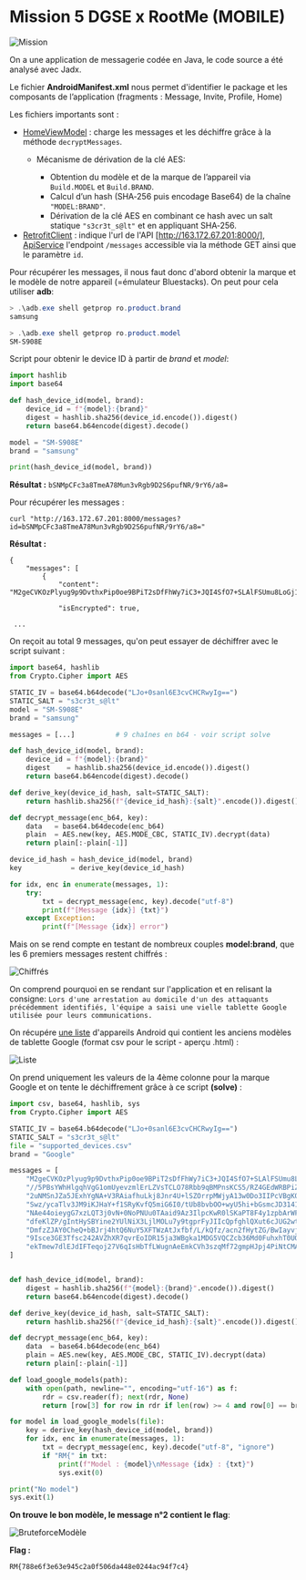 # Mission 5 DGSE x RootMe (MOBILE)

![Mission](images/mission.png)

On a une application de messagerie codée en Java, le code source a été analysé avec Jadx.

Le fichier **AndroidManifest.xml** nous permet d'identifier le package et les composants de l’application (fragments : Message, Invite, Profile, Home)

Les fichiers importants sont : 
- [HomeViewModel](images/decrypt.png) : charge les messages et les déchiffre grâce à la méthode `decryptMessages`.
    - Mécanisme de dérivation de la clé AES:

        - Obtention du modèle et de la marque de l’appareil via `Build.MODEL` et `Build.BRAND`.
        - Calcul d’un hash (SHA‑256 puis encodage Base64) de la chaîne `"MODEL:BRAND"`.
        - Dérivation de la clé AES en combinant ce hash avec un salt statique `"s3cr3t_s@lt"` et en appliquant SHA‑256.
- [RetrofitClient](images/url.png) : indique l'url de l'API [http://163.172.67.201:8000/], [ApiService](images/endpoint.png) l'endpoint `/messages` accessible via la méthode GET ainsi que le paramètre `id`.

Pour récupérer les messages, il nous faut donc d'abord obtenir la marque et le modèle de notre appareil (=émulateur Bluestacks). On peut pour cela utiliser **adb**:
```powershell
> .\adb.exe shell getprop ro.product.brand
samsung

> .\adb.exe shell getprop ro.product.model
SM-S908E
```

Script pour obtenir le device ID à partir de *brand* et *model*: 
```python
import hashlib
import base64

def hash_device_id(model, brand):
    device_id = f"{model}:{brand}"
    digest = hashlib.sha256(device_id.encode()).digest()
    return base64.b64encode(digest).decode()

model = "SM-S908E"
brand = "samsung"

print(hash_device_id(model, brand))
```

**Résultat :** `bSNMpCFc3a8TmeA78Mun3vRgb9D2S6pufNR/9rY6/a8=`

Pour récupérer les messages : 
```shell
curl "http://163.172.67.201:8000/messages?id=bSNMpCFc3a8TmeA78Mun3vRgb9D2S6pufNR/9rY6/a8="
```

**Résultat :**
```shell
{
    "messages": [
        {
            "content": "M2geCVKOzPlyug9p9DvthxPip0oe9BPiT2sDfFhWy7iC3+JQI4SfO7+SLAlFSUmu8LoGj1hrUWil/uNXvc+5mKBMrRNFQT8ijBK14P0Z8qA=",

            "isEncrypted": true,

 ...
```
On reçoit au total 9 messages, qu'on peut essayer de déchiffrer avec le script suivant : 

```python
import base64, hashlib
from Crypto.Cipher import AES

STATIC_IV = base64.b64decode("LJo+0sanl6E3cvCHCRwyIg==")
STATIC_SALT = "s3cr3t_s@lt"
model = "SM-S908E"
brand = "samsung"

messages = [...]          # 9 chaînes en b64 - voir script solve

def hash_device_id(model, brand):
    device_id = f"{model}:{brand}"
    digest    = hashlib.sha256(device_id.encode()).digest()
    return base64.b64encode(digest).decode()

def derive_key(device_id_hash, salt=STATIC_SALT):
    return hashlib.sha256(f"{device_id_hash}:{salt}".encode()).digest()

def decrypt_message(enc_b64, key):
    data   = base64.b64decode(enc_b64)
    plain  = AES.new(key, AES.MODE_CBC, STATIC_IV).decrypt(data)
    return plain[:-plain[-1]]

device_id_hash = hash_device_id(model, brand)
key            = derive_key(device_id_hash)

for idx, enc in enumerate(messages, 1):
    try:
        txt = decrypt_message(enc, key).decode("utf-8")
        print(f"[Message {idx}] {txt}")
    except Exception:
        print(f"[Message {idx}] error")
```


Mais on se rend compte en testant de nombreux couples **model:brand**, que les 6 premiers messages restent chiffrés :

![Chiffrés](images/restechiff.png)

On comprend pourquoi en se rendant sur l'application et en relisant la consigne: `Lors d'une arrestation au domicile d'un des attaquants précédemment identifiés, l'équipe a saisi une vielle tablette Google utilisée pour leurs communications.`

On récupére [une liste](https://storage.googleapis.com/play_public/supported_devices.csv) d'appareils Android qui contient les anciens modèles de tablette Google (format csv pour le script - aperçu .html) :

![Liste](images/preview.png)

On prend uniquement les valeurs de la 4ème colonne pour la marque Google et on tente le déchiffrement grâce à ce script **(solve)** :

```python
import csv, base64, hashlib, sys
from Crypto.Cipher import AES

STATIC_IV = base64.b64decode("LJo+0sanl6E3cvCHCRwyIg==")
STATIC_SALT = "s3cr3t_s@lt"
file = "supported_devices.csv"
brand = "Google"

messages = [
    "M2geCVKOzPlyug9p9DvthxPip0oe9BPiT2sDfFhWy7iC3+JQI4SfO7+SLAlFSUmu8LoGj1hrUWil/uNXvc+5mKBMrRNFQT8ijBK14P0Z8qA=",
    "//5PBsYWhHlgqhVgG1omUyevzmlErLZVsTCLO78Rbb9qBMPnsKCS5/RZ4GEdWRBPiZ4BtO5h7j2PuIutfqf7ag==",
    "2uNMSnJZa5JExhYgNA+V3RAiafhuLkj8Jnr4U+lSZOrrpMWjyA13w0Do3IIPcVBgK070rmweRKX/GkCAxat4i3JfWk1UvWNSmEZbHQlFznR7VFW6FKK84iJKhiDOp8Tk",
    "Swz/ycaTlv3JM9iKJHaY+f1SRyKvfQ5miG6I0/tUb8bvbOO+wyU5hi+bGsmcJD3141FrmrDcBQhtWpYimospymABi3bzvPPi01rPI8pNBq8=",
    "NAe44oieygG7xzLQT3j0vN+0NoPNUu0TAaid9Az3IlpcKwR0lSKaPT8F4y1zpbArWFIGpgzsPZtPAwL50qocTRMG/g5u+/wcc1nxmhBjCbg=",
    "dfeKlZP/gIntHySBYine2YUlNiX3LjlMOLu7y9tgprFyJIIcQpfghlQXut6cJUG2wtzGBVQUm7ITdpLNeVaZjamQHhPWEtNIJE/xtFg66Klui1qCKYKSrmZ4wm1CG/ZPy4csqbM28Ur8dts7XoV5FA==",
    "DmfzZJAY0CheQ+bBJrj4htQ6NuY5XFTWzAtJxfbf/L/kQfz/acn2fHytZG/BwIayvjMYrFavwiYPgKY46TxK/ubRGHhlZScdJgDpmBWpP3BaflHO5PlQ9d7TJ9thPky9",
    "9Isce3GE3Tfsc242AVZhXR7qvrEoIDR15ja3WBgka1MDG5VQCZcb36Md0FuhxhT0UOstfuoGSAFfYKSZOWl5j+8plnn4Et4k36Tb++xrhTk=",
    "ekTmew7dlEJdIFTeqoj27V6qIsHbTfLWugnAeEmkCVh3szqMf72gmpHJpj4PiNtCMAwHGDHNs0wsz5jMb3Hqd5YCR/4/5k7Dw5zOs24yxiUd/wlXfrZbOL763GyAyttW",
]


def hash_device_id(model, brand):
    digest = hashlib.sha256(f"{model}:{brand}".encode()).digest()
    return base64.b64encode(digest).decode()

def derive_key(device_id_hash, salt=STATIC_SALT):
    return hashlib.sha256(f"{device_id_hash}:{salt}".encode()).digest()

def decrypt_message(enc_b64, key):
    data  = base64.b64decode(enc_b64)
    plain = AES.new(key, AES.MODE_CBC, STATIC_IV).decrypt(data)
    return plain[:-plain[-1]]

def load_google_models(path):
    with open(path, newline="", encoding="utf-16") as f:
        rdr = csv.reader(f); next(rdr, None)
        return [row[3] for row in rdr if len(row) >= 4 and row[0] == brand]

for model in load_google_models(file):
    key = derive_key(hash_device_id(model, brand))
    for idx, enc in enumerate(messages, 1):
        txt = decrypt_message(enc, key).decode("utf-8", "ignore")
        if "RM{" in txt:
            print(f"Model : {model}\nMessage {idx} : {txt}")
            sys.exit(0)

print("No model")
sys.exit(1)
```

**On trouve le bon modèle, le message n°2 contient le flag**: 

![BruteforceModèle](images/flag.png)

**Flag :**

```
RM{788e6f3e63e945c2a0f506da448e0244ac94f7c4}
```

